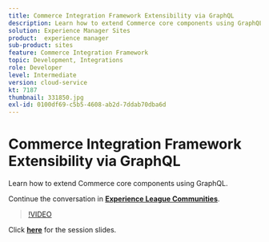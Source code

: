 ```yaml
---
title: Commerce Integration Framework Extensibility via GraphQL
description: Learn how to extend Commerce core components using GraphQL. This session was delivered as part of Adobe Developers Live Content event.
solution: Experience Manager Sites
product:  experience manager
sub-product: sites
feature: Commerce Integration Framework
topic: Development, Integrations
role: Developer
level: Intermediate
version: cloud-service
kt: 7187
thumbnail: 331850.jpg
exl-id: 0100df69-c5b5-4608-ab2d-7ddab70dba6d
---
```

# Commerce Integration Framework Extensibility via GraphQL 

Learn how to extend Commerce core components using GraphQL.

Continue the conversation in **[Experience League Communities](http://adobe.ly/36Yd3v6)**.

>[!VIDEO](https://video.tv.adobe.com/v/331850/?quality=12&learn=on&hidetitle=true)

Click **[here](/help/assets/cif-extensibility-graphql.pdf)** for the session slides.
